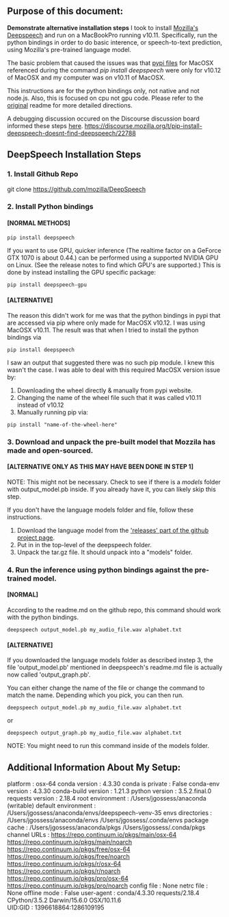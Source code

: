 
## Purpose of this document: 
**Demonstrate alternative installation steps** I took to install <a href="https://github.com/mozilla/DeepSpeech">Mozilla's Deepspeech</a> and run on a MacBookPro running v10.11. Specifically, run the python bindings in order to do basic interence, or speech-to-text prediction, using Mozilla's pre-trained language model. 

The basic problem that caused the issues was that <a href="https://pypi.python.org/pypi/deepspeech/0.1.0">pypi files</a> for MacOSX referenced during the command *pip install deepspeech* were only for v10.12 of MacOSX and my computer was on v10.11 of MacOSX.

This instructions are for the python bindings only, not native and not node.js. Also, this is focused on cpu not gpu code. Please refer to the <a href="https://github.com/mozilla/DeepSpeech">original</a> readme for more detailed directions. 

A debugging discussion occured on the Discourse discussion board informed these steps <a href="https://discourse.mozilla.org/t/pip-install-deepspeech-doesnt-find-deepspeech/22788/11">here</a>. https://discourse.mozilla.org/t/pip-install-deepspeech-doesnt-find-deepspeech/22788

## DeepSpeech Installation Steps

### 1. Install Github Repo
git clone https://github.com/mozilla/DeepSpeech

### 2.  Install Python bindings 
#### [NORMAL METHODS]
```
pip install deepspeech
```

If you want to use GPU, quicker inference (The realtime factor on a GeForce GTX 1070 is about 0.44.) can be performed using a supported NVIDIA GPU on Linux. (See the release notes to find which GPU's are supported.) This is done by instead installing the GPU specific package:

```bash
pip install deepspeech-gpu
```
#### [ALTERNATIVE]
The reason this didn't work for me was that the python bindings in pypi that are accessed via pip where only made for MacOSX v10.12. I was using MacOSX v10.11. The result was that when I tried to install the python bindings via 
```
pip install deepspeech
```
I saw an output that suggested there was no such pip module. I knew this wasn't the case. I was able to deal with this required MacOSX version issue by:

1. Downloading the wheel directly & manually from pypi website. 
2. Changing the name of the wheel file such that it was called v10.11 instead of v10.12
3. Manually running pip via:

```
pip install "name-of-the-wheel-here"
```

### 3. Download and unpack the pre-built model that Mozzila has made and open-sourced.
#### [ALTERNATIVE ONLY AS THIS MAY HAVE BEEN DONE IN STEP 1] 
NOTE: This might not be necessary. Check to see if there is a *models* folder with output_model.pb inside. If you already have it, you can likely skip this step.

If you don't have the language models folder and file, follow these instructions. 
1. Download the language model from the <a href="https://github.com/mozilla/DeepSpeech/releases/download/v0.1.0/deepspeech-0.1.0-models.tar.gz">'releases' part of the github project page<a/>. 
2. Put in in the top-level of the deepspeech folder. 
3. Unpack the tar.gz file. It should unpack into a "models" folder. 

### 4. Run the inference using python bindings against the pre-trained model. 
#### [NORMAL]
According to the readme.md on the github repo, this command should work with the python bindings. 
```
deepspeech output_model.pb my_audio_file.wav alphabet.txt
```

#### [ALTERNATIVE] 

If you downloaded the language models folder as described instep 3, the file 'output_model.pb' mentioned in deepspeech's readme.md file is actually now called 'output_graph.pb'. 

You can either change the name of the file or change the command to match the name. Depending which you pick, you can then run.
```
deepspeech output_model.pb my_audio_file.wav alphabet.txt
```
or 
```
deepspeech output_graph.pb my_audio_file.wav alphabet.txt
``` 
NOTE: You might need to run this command inside of the models folder. 

## Additional Information About My Setup:
platform : osx-64
conda version : 4.3.30
conda is private : False
conda-env version : 4.3.30
conda-build version : 1.21.3
python version : 3.5.2.final.0
requests version : 2.18.4
root environment : /Users/jgossess/anaconda  (writable)
default environment : /Users/jgossess/anaconda/envs/deepspeech-venv-35
envs directories : /Users/jgossess/anaconda/envs
                      /Users/jgossess/.conda/envs
package cache : /Users/jgossess/anaconda/pkgs
                      /Users/jgossess/.conda/pkgs
channel URLs : https://repo.continuum.io/pkgs/main/osx-64
                      https://repo.continuum.io/pkgs/main/noarch
                      https://repo.continuum.io/pkgs/free/osx-64
                      https://repo.continuum.io/pkgs/free/noarch
                      https://repo.continuum.io/pkgs/r/osx-64
                      https://repo.continuum.io/pkgs/r/noarch
                      https://repo.continuum.io/pkgs/pro/osx-64
                      https://repo.continuum.io/pkgs/pro/noarch
config file : None
netrc file : None
offline mode : False
user-agent : conda/4.3.30 requests/2.18.4 CPython/3.5.2 Darwin/15.6.0 OSX/10.11.6    
UID:GID : 1396618864:1286109195
